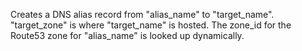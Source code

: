 
Creates a DNS alias record from "alias_name" to "target_name".  "target_zone" is where "target_name" is hosted.  The
zone_id for the Route53 zone for "alias_name" is looked up dynamically.